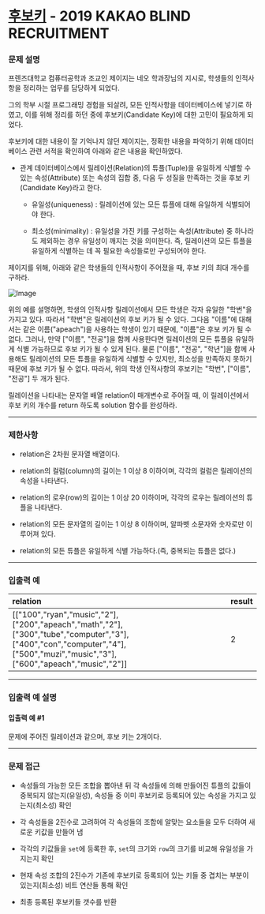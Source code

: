 # [후보키](https://programmers.co.kr/learn/courses/30/lessons/42890) - 2019 KAKAO BLIND RECRUITMENT

### 문제 설명

프렌즈대학교 컴퓨터공학과 조교인 제이지는 네오 학과장님의 지시로, 학생들의 인적사항을 정리하는 업무를 담당하게 되었다.

그의 학부 시절 프로그래밍 경험을 되살려, 모든 인적사항을 데이터베이스에 넣기로 하였고, 이를 위해 정리를 하던 중에 후보키(Candidate Key)에 대한 고민이 필요하게 되었다.

후보키에 대한 내용이 잘 기억나지 않던 제이지는, 정확한 내용을 파악하기 위해 데이터베이스 관련 서적을 확인하여 아래와 같은 내용을 확인하였다.

  - 관계 데이터베이스에서 릴레이션(Relation)의 튜플(Tuple)을 유일하게 식별할 수 있는 속성(Attribute) 또는 속성의 집합 중, 다음 두 성질을 만족하는 것을 후보 키(Candidate Key)라고 한다.

    - 유일성(uniqueness) : 릴레이션에 있는 모든 튜플에 대해 유일하게 식별되어야 한다.

    - 최소성(minimality) : 유일성을 가진 키를 구성하는 속성(Attribute) 중 하나라도 제외하는 경우 유일성이 깨지는 것을 의미한다. 즉, 릴레이션의 모든 튜플을 유일하게 식별하는 데 꼭 필요한 속성들로만 구성되어야 한다.

제이지를 위해, 아래와 같은 학생들의 인적사항이 주어졌을 때, 후보 키의 최대 개수를 구하라.

![Image](https://grepp-programmers.s3.amazonaws.com/files/production/f1a3a40ede/005eb91e-58e5-4109-9567-deb5e94462e3.jpg)

위의 예를 설명하면, 학생의 인적사항 릴레이션에서 모든 학생은 각자 유일한 "학번"을 가지고 있다. 따라서 "학번"은 릴레이션의 후보 키가 될 수 있다.
그다음 "이름"에 대해서는 같은 이름("apeach")을 사용하는 학생이 있기 때문에, "이름"은 후보 키가 될 수 없다. 그러나, 만약 ["이름", "전공"]을 함께 사용한다면 릴레이션의 모든 튜플을 유일하게 식별 가능하므로 후보 키가 될 수 있게 된다.
물론 ["이름", "전공", "학년"]을 함께 사용해도 릴레이션의 모든 튜플을 유일하게 식별할 수 있지만, 최소성을 만족하지 못하기 때문에 후보 키가 될 수 없다.
따라서, 위의 학생 인적사항의 후보키는 "학번", ["이름", "전공"] 두 개가 된다.

릴레이션을 나타내는 문자열 배열 relation이 매개변수로 주어질 때, 이 릴레이션에서 후보 키의 개수를 return 하도록 solution 함수를 완성하라.

---

### 제한사항

  - relation은 2차원 문자열 배열이다.

  - relation의 컬럼(column)의 길이는 1 이상 8 이하이며, 각각의 컬럼은 릴레이션의 속성을 나타낸다.

  - relation의 로우(row)의 길이는 1 이상 20 이하이며, 각각의 로우는 릴레이션의 튜플을 나타낸다.

  - relation의 모든 문자열의 길이는 1 이상 8 이하이며, 알파벳 소문자와 숫자로만 이루어져 있다.

  - relation의 모든 튜플은 유일하게 식별 가능하다.(즉, 중복되는 튜플은 없다.)

---

### 입출력 예

| relation                                                                                                                                                                    | result |
| :-------------------------------------------------------------------------------------------------------------------------------------------------------------------------- | :----- |
| [["100","ryan","music","2"],["200","apeach","math","2"],["300","tube","computer","3"],["400","con","computer","4"],["500","muzi","music","3"],["600","apeach","music","2"]] | 2      |

---

### 입출력 예 설명

#### 입출력 예 #1

문제에 주어진 릴레이션과 같으며, 후보 키는 2개이다.

---

### 문제 접근

  - 속성들의 가능한 모든 조합을 뽑아낸 뒤 각 속성들에 의해 만들어진 튜플의 값들이 중복되지 않는지(유일성), 속성들 중 이미 후보키로 등록되어 있는 속성을 가지고 있는지(최소성) 확인

  - 각 속성들을 2진수로 고려하여 각 속성들의 조합에 알맞는 요소들을 모두 더하여 새로운 키값을 만들어 냄

  - 각각의 키값들을 `set`에 등록한 후, `set`의 크기와 `row`의 크기를 비교해 유일성을 가지는지 확인

  - 현재 속성 조합의 2진수가 기존에 후보키로 등록되어 있는 키들 중 겹치는 부분이 있는지(최소성) 비트 연산들 통해 확인

  - 최종 등록된 후보키들 갯수를 반환
